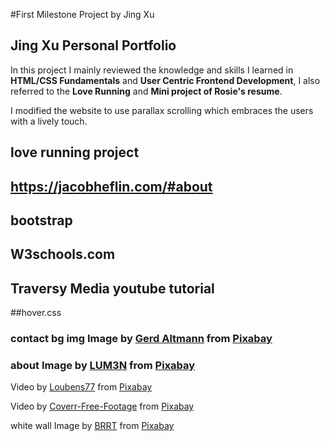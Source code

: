 
#First Milestone Project by Jing Xu
## Jing Xu Personal Portfolio
In this project I mainly reviewed the knowledge and skills I learned in **HTML/CSS Fundamentals** and **User Centric Frontend Development**, I also referred to the **Love Running** and **Mini project of Rosie's resume**.

I modified the website to use parallax scrolling which embraces the users with a lively touch.
## love running project
## https://jacobheflin.com/#about
## bootstrap
## W3schools.com
## Traversy Media youtube tutorial
##hover.css



### contact bg img Image by <a href="https://pixabay.com/users/geralt-9301/?utm_source=link-attribution&amp;utm_medium=referral&amp;utm_campaign=image&amp;utm_content=2944064">Gerd Altmann</a> from <a href="https://pixabay.com/?utm_source=link-attribution&amp;utm_medium=referral&amp;utm_campaign=image&amp;utm_content=2944064">Pixabay</a>



### about Image by <a href="https://pixabay.com/users/LUM3N-1066559/?utm_source=link-attribution&amp;utm_medium=referral&amp;utm_campaign=image&amp;utm_content=1949192">LUM3N</a> from <a href="https://pixabay.com/?utm_source=link-attribution&amp;utm_medium=referral&amp;utm_campaign=image&amp;utm_content=1949192">Pixabay</a>


Video by <a href="https://pixabay.com/users/Loubens77-3874277/?utm_source=link-attribution&amp;utm_medium=referral&amp;utm_campaign=image&amp;utm_content=7529">Loubens77</a> from <a href="https://pixabay.com/?utm_source=link-attribution&amp;utm_medium=referral&amp;utm_campaign=image&amp;utm_content=7529">Pixabay</a>


Video by <a href="https://pixabay.com/users/Coverr-Free-Footage-1281706/?utm_source=link-attribution&amp;utm_medium=referral&amp;utm_campaign=image&amp;utm_content=3188">Coverr-Free-Footage</a> from <a href="https://pixabay.com/?utm_source=link-attribution&amp;utm_medium=referral&amp;utm_campaign=image&amp;utm_content=3188">Pixabay</a>


white wall Image by <a href="https://pixabay.com/users/BRRT-122519/?utm_source=link-attribution&amp;utm_medium=referral&amp;utm_campaign=image&amp;utm_content=769963">BRRT</a> from <a href="https://pixabay.com/?utm_source=link-attribution&amp;utm_medium=referral&amp;utm_campaign=image&amp;utm_content=769963">Pixabay</a>